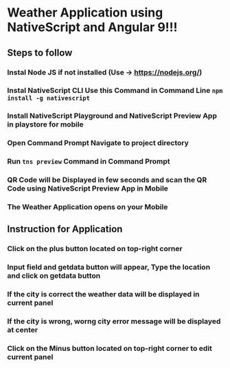# Weather Application using NativeScript and Angular 9!!!

## Steps to follow

### Instal Node JS if not installed (Use -> https://nodejs.org/)

### Instal NativeScript CLI Use this Command in Command Line `npm install -g nativescript`

### Install NativeScript Playground and NativeScript Preview App in playstore for mobile

### Open Command Prompt Navigate to project directory

### Run `tns preview` Command in Command Prompt

### QR Code will be Displayed in few seconds and scan the QR Code using NativeScript Preview App in Mobile

### The Weather Application opens on your Mobile

## Instruction for Application

### Click on the plus button located on top-right corner

### Input field and getdata button will appear, Type the location and click on getdata button

### If the city is correct the weather data will be displayed in current panel

### If the city is wrong, worng city error message will be displayed at center

### Click on the Minus button located on top-right corner to edit current panel
